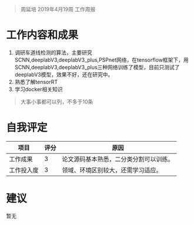 >周延培  2019年4月19周 工作周报

# 工作内容和成果
1. 调研车道线检测的算法，主要研究SCNN,deeplabV3,deeplabV3_plus,PSPnet网络，在tensorflow框架下，用SCNN,deeplabV3,deeplabV3_plus三种网络训练了模型，目前只测试了deeplabV3模型，效果不好，还在研究中。
2. 熟悉了解tensorRT
3. 学习docker相关知识

> 大事小事都可以列，不多于10条

# 自我评定

项目| 评分 | 原因
---|---|---
工作成果| 3| 论文源码基本熟悉，二分类分割可以训练。
工作投入度| 3| 领域、环境区别较大，还需学习适应。

# 建议
暂无
